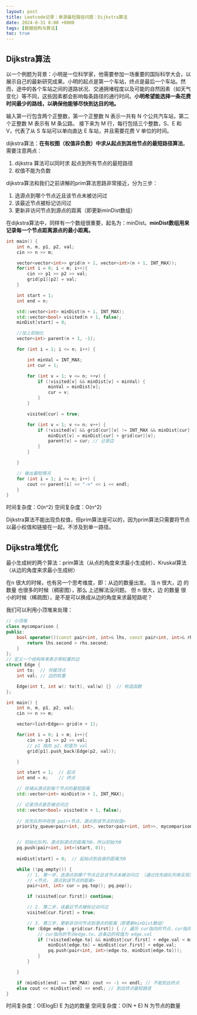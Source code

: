 ```yaml
---
layout: post
title: Leetcode记录：单源最短路径问题：Dijkstra算法
date: 2024-8-31 8:00 +0800
tags: [数据结构与算法]
toc: true
---
```


## Dijkstra算法

以一个例题为背景：小明是一位科学家，他需要参加一场重要的国际科学大会，以展示自己的最新研究成果。小明的起点是第一个车站，终点是最后一个车站。然而，途中的各个车站之间的道路状况、交通拥堵程度以及可能的自然因素（如天气变化）等不同，这些因素都会影响每条路径的通行时间。**小明希望能选择一条花费时间最少的路线，以确保他能够尽快到达目的地。**

输入第一行包含两个正整数，第一个正整数 N 表示一共有 N 个公共汽车站，第二个正整数 M 表示有 M 条公路。
接下来为 M 行，每行包括三个整数，S、E 和 V，代表了从 S 车站可以单向直达 E 车站，并且需要花费 V 单位的时间。

dijkstra算法：**在有权图（权值非负数）中求从起点到其他节点的最短路径算法**。需要注意两点：
1. dijkstra 算法可以同时求 起点到所有节点的最短路径
2. 权值不能为负数

dijkstra算法和我们之前讲解的prim算法思路非常接近，分为三步：
1. 选源点到哪个节点近且该节点未被访问过
2. 该最近节点被标记访问过
3. 更新非访问节点到源点的距离（即更新minDist数组）

在dijkstra算法中，同样有一个数组很重要，起名为：minDist。**minDist数组用来记录每一个节点距离源点的最小距离。**

```cpp
int main() {
    int n, m, p1, p2, val;
    cin >> n >> m;

    vector<vector<int>> grid(n + 1, vector<int>(n + 1, INT_MAX));
    for(int i = 0; i < m; i++){
        cin >> p1 >> p2 >> val;
        grid[p1][p2] = val;
    }

    int start = 1;
    int end = n;

    std::vector<int> minDist(n + 1, INT_MAX);
    std::vector<bool> visited(n + 1, false);
    minDist[start] = 0; 

    //加上初始化
    vector<int> parent(n + 1, -1);

    for (int i = 1; i <= n; i++) {

        int minVal = INT_MAX;
        int cur = 1;

        for (int v = 1; v <= n; ++v) {
            if (!visited[v] && minDist[v] < minVal) {
                minVal = minDist[v];
                cur = v;
            }
        }

        visited[cur] = true;

        for (int v = 1; v <= n; v++) {
            if (!visited[v] && grid[cur][v] != INT_MAX && minDist[cur] + grid[cur][v] < minDist[v]) {
                minDist[v] = minDist[cur] + grid[cur][v];
                parent[v] = cur; // 记录边
            }
        }

    }

    // 输出最短情况
    for (int i = 1; i <= n; i++) {
        cout << parent[i] << "->" << i << endl;
    }
}
```
时间复杂度：O(n^2)
空间复杂度：O(n^2)

Dijkstra算法不能出现负权值，但prim算法是可以的，因为prim算法只需要将节点以最小权值和链接在一起，不涉及到单一路径。

## Dijkstra堆优化

最小生成树的两个算法：prim算法（从点的角度来求最小生成树）、Kruskal算法（从边的角度来求最小生成树）

在n 很大的时候，也有另一个思考维度，即：从边的数量出发。
当 n 很大，边 的数量 也很多的时候（稠密图），那么 上述解法没问题。
但 n 很大，边 的数量 很小的时候（稀疏图），是不是可以换成从边的角度来求最短路呢？

我们可以利用小顶堆来处理：

```cpp
// 小顶堆
class mycomparison {
public:
    bool operator()(const pair<int, int>& lhs, const pair<int, int>& rhs) {
        return lhs.second > rhs.second;
    }
};
// 定义一个结构体来表示带权重的边
struct Edge {
    int to;  // 邻接顶点
    int val; // 边的权重

    Edge(int t, int w): to(t), val(w) {}  // 构造函数
};

int main() {
    int n, m, p1, p2, val;
    cin >> n >> m;

    vector<list<Edge>> grid(n + 1);

    for(int i = 0; i < m; i++){
        cin >> p1 >> p2 >> val; 
        // p1 指向 p2，权值为 val
        grid[p1].push_back(Edge(p2, val));

    }

    int start = 1;  // 起点
    int end = n;    // 终点

    // 存储从源点到每个节点的最短距离
    std::vector<int> minDist(n + 1, INT_MAX);

    // 记录顶点是否被访问过
    std::vector<bool> visited(n + 1, false); 
    
    // 优先队列中存放 pair<节点，源点到该节点的权值>
    priority_queue<pair<int, int>, vector<pair<int, int>>, mycomparison> pq;


    // 初始化队列，源点到源点的距离为0，所以初始为0
    pq.push(pair<int, int>(start, 0)); 
    
    minDist[start] = 0;  // 起始点到自身的距离为0

    while (!pq.empty()) {
        // 1. 第一步，选源点到哪个节点近且该节点未被访问过 （通过优先级队列来实现）
        // <节点， 源点到该节点的距离>
        pair<int, int> cur = pq.top(); pq.pop();

        if (visited[cur.first]) continue;

        // 2. 第二步，该最近节点被标记访问过
        visited[cur.first] = true;

        // 3. 第三步，更新非访问节点到源点的距离（即更新minDist数组）
        for (Edge edge : grid[cur.first]) { // 遍历 cur指向的节点，cur指向的节点为 edge
            // cur指向的节点edge.to，这条边的权值为 edge.val
            if (!visited[edge.to] && minDist[cur.first] + edge.val < minDist[edge.to]) { // 更新minDist
                minDist[edge.to] = minDist[cur.first] + edge.val;
                pq.push(pair<int, int>(edge.to, minDist[edge.to]));
            }
        }

    }

    if (minDist[end] == INT_MAX) cout << -1 << endl; // 不能到达终点
    else cout << minDist[end] << endl; // 到达终点最短路径
}
```

时间复杂度：O(ElogE) E 为边的数量
空间复杂度：O(N + E) N 为节点的数量